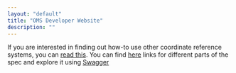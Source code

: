 ```yaml
---
layout: "default"
title: "OMS Developer Website"
description: ""
---
```

If you are interested in finding out how-to use other coordinate reference systems, you can [read this](https://github.com/opengeospatial/ogcapi-features/tree/master/extensions/crs). You can find [here](https://ogcapi.ogc.org/features/) links for different parts of the spec and explore it using [Swagger](https://app.swaggerhub.com/apis/cportele/ogcapi-features-1-example1/1.0.0)
